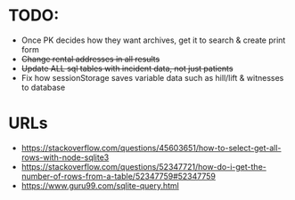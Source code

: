 # TODO:
* Once PK decides how they want archives, get it to search & create print form
* ~~Change rental addresses in all results~~
* ~~Update ALL sql tables with incident data, not just patients~~
* Fix how sessionStorage saves variable data such as hill/lift & witnesses to database


# URLs
* https://stackoverflow.com/questions/45603651/how-to-select-get-all-rows-with-node-sqlite3
* https://stackoverflow.com/questions/52347721/how-do-i-get-the-number-of-rows-from-a-table/52347759#52347759
* https://www.guru99.com/sqlite-query.html
